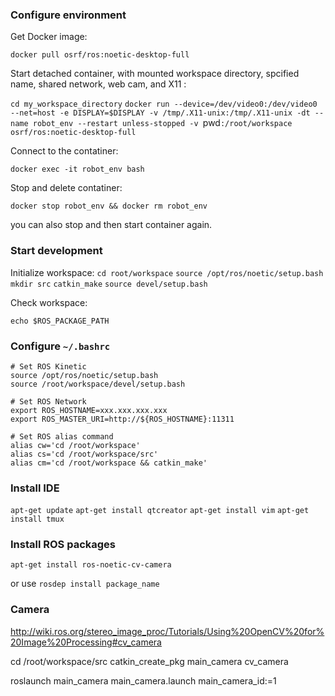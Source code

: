 ### Configure environment

Get Docker image:

`docker pull osrf/ros:noetic-desktop-full`

Start detached container, with mounted workspace directory, spcified name, shared network, web cam, and X11 :

`cd my_workspace_directory`
`docker run --device=/dev/video0:/dev/video0 --net=host -e DISPLAY=$DISPLAY -v /tmp/.X11-unix:/tmp/.X11-unix -dt --name robot_env --restart unless-stopped -v `pwd`:/root/workspace osrf/ros:noetic-desktop-full`

Connect to the contatiner:

`docker exec -it robot_env bash`

Stop and delete contatiner:

`docker stop robot_env && docker rm robot_env`

you can also stop and then start container again.

### Start development

Initialize workspace:
`cd root/workspace`
`source /opt/ros/noetic/setup.bash`
`mkdir src`
`catkin_make`
`source devel/setup.bash`

Check workspace:

`echo $ROS_PACKAGE_PATH`

### Configure `~/.bashrc`
~~~
# Set ROS Kinetic
source /opt/ros/noetic/setup.bash
source /root/workspace/devel/setup.bash

# Set ROS Network
export ROS_HOSTNAME=xxx.xxx.xxx.xxx
export ROS_MASTER_URI=http://${ROS_HOSTNAME}:11311

# Set ROS alias command
alias cw='cd /root/workspace'
alias cs='cd /root/workspace/src'
alias cm='cd /root/workspace && catkin_make'
~~~

### Install IDE
`apt-get update`
`apt-get install qtcreator`
`apt-get install vim`
`apt-get install tmux`

### Install ROS packages

`apt-get install ros-noetic-cv-camera`

or use `rosdep install package_name`

### Camera

http://wiki.ros.org/stereo_image_proc/Tutorials/Using%20OpenCV%20for%20Image%20Processing#cv_camera

cd /root/workspace/src
catkin_create_pkg main_camera cv_camera

roslaunch main_camera main_camera.launch main_camera_id:=1
